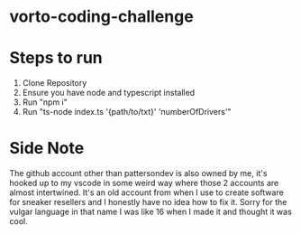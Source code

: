 # vorto-coding-challenge

# Steps to run
1. Clone Repository
2. Ensure you have node and typescript installed
3. Run "npm i"
4. Run "ts-node index.ts '{path/to/txt}' 'numberOfDrivers'"

# Side Note
The github account other than pattersondev is also owned by me, it's hooked up to my vscode in some weird way where those 2 accounts are almost intertwined. It's an old account from when I use to create software for sneaker resellers and I honestly have no idea how to fix it. Sorry for the vulgar language in that name I was like 16 when I made it and thought it was cool.
